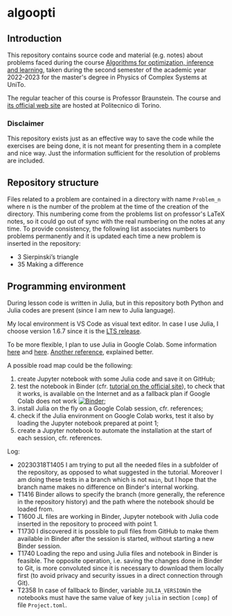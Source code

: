 # algoopti
## Introduction
This repository contains source code and material (e.g. notes) about problems faced during the course [Algorithms for optimization, inference and learning](https://fisica-sc.campusnet.unito.it/do/corsi.pl/Show?_id=a763), taken during the second semester of the academic year 2022-2023 for the master's degree in Physics of Complex Systems at UniTo.

The regular teacher of this course is Professor Braunstein. The course and [its official web site](https://didattica.polito.it/pls/portal30/gap.pkg_guide.viewGap?p_cod_ins=01SPOPF&p_a_acc=2223&p_header=S&p_lang=EN) are hosted at Politecnico di Torino.

### Disclaimer
This repository exists just as an effective way to save the code while the exercises are being done, it is not meant for presenting them in a complete and nice way. Just the information sufficient for the resolution of problems are included.

## Repository structure
Files related to a problem are contained in a directory with name `Problem_n` where n is the number of the problem at the time of the creation of the directory. This numbering come from the problems list on professor's LaTeX notes, so it could go out of sync with the real numbering on the notes at any time. To provide consistency, the following list associates numbers to problems permanently and it is updated each time a new problem is inserted in the repository:

- 3 Sierpinski’s triangle
- 35 Making a difference

## Programming environment
During lesson code is written in Julia, but in this repository both Python and Julia codes are present (since I am new to Julia language).

My local environment is VS Code as visual text editor. In case I use Julia, I choose version 1.6.7 since it is the [LTS release](https://julialang.org/downloads/#long_term_support_release).

To be more flexible, I plan to use Julia in Google Colab. Some information [here](https://stackoverflow.com/questions/58270424/julia-in-google-colab) and [here](https://github.com/Dsantra92/Julia-on-Colab). [Another reference](https://github.com/johnnychen94/colab-julia-bootstrap), explained better.

A possible road map could be the following:
1. create Jupyter notebook with some Julia code and save it on GitHub;
2. test the notebook in Binder (cfr. [tutorial on the official site](https://the-turing-way.netlify.app/communication/binder/zero-to-binder.html)), to check that it works, is available on the Internet and as a fallback plan if Google Colab does not work [![Binder](https://mybinder.org/badge_logo.svg)](https://mybinder.org/v2/gh/mirasac/algoopti.git/test-julia);
3. install Julia on the fly on a Google Colab session, cfr. references;
4. check if the Julia environment on Google Colab works, test it also by loading the Jupyter notebook prepared at point 1;
5. create a Jupyter notebook to automate the installation at the start of each session, cfr. references.

Log:
- 20230318T1405 I am trying to put all the needed files in a subfolder of the repository, as opposed to what suggested in the tutorial. Moreover I am doing these tests in a branch which is not `main`, but I hope that the branch name makes no difference on Binder's internal working.
- T1416 Binder allows to specify the branch (more generally, the reference in the repository history) and the path where the notebook should be loaded from.
- T1600 JL files are working in Binder, Jupyter notebook with Julia code inserted in the repository to proceed with point 1.
- T1730 I discovered it is possible to pull files from GitHub to make them available in Binder after the session is started, without starting a new Binder session.
- T1740 Loading the repo and using Julia files and notebook in Binder is feasible. The opposite operation, i.e. saving the changes done in Binder to Git, is more convoluted since it is necessary to download them locally first (to avoid privacy and security issues in a direct connection through Git).
- T2358 In case of fallback to Binder, variable `JULIA_VERSION`in the notebooks must have the same value of key `julia` in section `[comp]` of file `Project.toml`.
